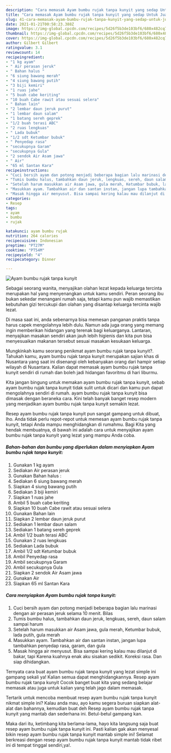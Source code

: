 ```yaml
---
description: "Cara memasak Ayam bumbu rujak tanpa kunyit yang sedap Untuk Jualan"
title: "Cara memasak Ayam bumbu rujak tanpa kunyit yang sedap Untuk Jualan"
slug: 41-cara-memasak-ayam-bumbu-rujak-tanpa-kunyit-yang-sedap-untuk-jualan
date: 2021-01-21T00:58:23.388Z
image: https://img-global.cpcdn.com/recipes/5d26f5b3de103bf6/680x482cq70/ayam-bumbu-rujak-tanpa-kunyit-foto-resep-utama.jpg
thumbnail: https://img-global.cpcdn.com/recipes/5d26f5b3de103bf6/680x482cq70/ayam-bumbu-rujak-tanpa-kunyit-foto-resep-utama.jpg
cover: https://img-global.cpcdn.com/recipes/5d26f5b3de103bf6/680x482cq70/ayam-bumbu-rujak-tanpa-kunyit-foto-resep-utama.jpg
author: Gilbert Gilbert
ratingvalue: 3.1
reviewcount: 14
recipeingredient:
- "1 kg ayam"
- " Air perasan jeruk"
- " Bahan halus "
- "6 siung bawang merah"
- "4 siung bawang putih"
- "3 biji kemiri"
- "1 ruas jahe"
- "5 buah cabe keriting"
- "10 buah Cabe rawit atau sesuai selera"
- " Bahan lain"
- "2 lembar daun jeruk purut"
- "1 lembar daun salam"
- "1 batang sereh geprek"
- "1/2 buah terasi ABC"
- "2 ruas lengkuas"
- " Lada bubuk"
- "1/2 sdt Ketumbar bubuk"
- " Penyedap rasa"
- "secukupnya Garam"
- "secukupnya Gula"
- "2 sendok Air Asam jawa"
- " Air"
- "65 ml Santan Kara"
recipeinstructions:
- "Cuci bersih ayam dan potong menjadi beberapa bagian lalu marinasi dengan air perasan jeruk selama 10 menit. Bilas"
- "Tumis bumbu halus, tambahkan daun jeruk, lengkuas, sereh, daun salam sampai harum"
- "Setelah harum masukkan air Asam jawa, gula merah, Ketumbar bubuk, lada putih, gula merah"
- "Masukkan ayam. Tambahkan air dan santan instan, jangan lupa tambahkan penyedap rasa, garam, dan gula"
- "Masak hingga air menyusut. Bisa sampai kering kalau mau dilanjut di bakar, tapi Karena kuahnya enak aku sisakan sedikit. Koreksi rasa. Dan siap dihidangkan."
categories:
- Resep
tags:
- ayam
- bumbu
- rujak

katakunci: ayam bumbu rujak 
nutrition: 264 calories
recipecuisine: Indonesian
preptime: "PT27M"
cooktime: "PT54M"
recipeyield: "4"
recipecategory: Dinner

---
```



![Ayam bumbu rujak tanpa kunyit](https://img-global.cpcdn.com/recipes/5d26f5b3de103bf6/680x482cq70/ayam-bumbu-rujak-tanpa-kunyit-foto-resep-utama.jpg)

Sebagai seorang wanita, menyajikan olahan lezat kepada keluarga tercinta merupakan hal yang menyenangkan untuk kamu sendiri. Peran seorang ibu bukan sekedar menangani rumah saja, tetapi kamu pun wajib memastikan kebutuhan gizi tercukupi dan olahan yang disantap keluarga tercinta wajib lezat.

Di masa  saat ini, anda sebenarnya bisa memesan panganan praktis tanpa harus capek mengolahnya lebih dulu. Namun ada juga orang yang memang ingin memberikan hidangan yang terenak bagi keluarganya. Lantaran, menyajikan masakan sendiri akan jauh lebih higienis dan kita pun bisa menyesuaikan makanan tersebut sesuai masakan kesukaan keluarga. 



Mungkinkah kamu seorang penikmat ayam bumbu rujak tanpa kunyit?. Tahukah kamu, ayam bumbu rujak tanpa kunyit merupakan sajian khas di Nusantara yang saat ini disenangi oleh kebanyakan orang dari hampir setiap wilayah di Nusantara. Kalian dapat memasak ayam bumbu rujak tanpa kunyit sendiri di rumah dan boleh jadi hidangan favoritmu di hari liburmu.

Kita jangan bingung untuk memakan ayam bumbu rujak tanpa kunyit, sebab ayam bumbu rujak tanpa kunyit tidak sulit untuk dicari dan kamu pun dapat mengolahnya sendiri di rumah. ayam bumbu rujak tanpa kunyit bisa dimasak dengan beraneka cara. Kini telah banyak banget resep modern yang menjadikan ayam bumbu rujak tanpa kunyit semakin lezat.

Resep ayam bumbu rujak tanpa kunyit pun sangat gampang untuk dibuat, lho. Anda tidak perlu repot-repot untuk memesan ayam bumbu rujak tanpa kunyit, tetapi Anda mampu menghidangkan di rumahmu. Bagi Kita yang hendak membuatnya, di bawah ini adalah cara untuk menyajikan ayam bumbu rujak tanpa kunyit yang lezat yang mampu Anda coba.

<!--inarticleads1-->

##### Bahan-bahan dan bumbu yang diperlukan dalam menyiapkan Ayam bumbu rujak tanpa kunyit:

1. Gunakan 1 kg ayam
1. Sediakan  Air perasan jeruk
1. Gunakan  Bahan halus :
1. Sediakan 6 siung bawang merah
1. Siapkan 4 siung bawang putih
1. Sediakan 3 biji kemiri
1. Siapkan 1 ruas jahe
1. Ambil 5 buah cabe keriting
1. Siapkan 10 buah Cabe rawit atau sesuai selera
1. Gunakan  Bahan lain
1. Siapkan 2 lembar daun jeruk purut
1. Sediakan 1 lembar daun salam
1. Sediakan 1 batang sereh geprek
1. Ambil 1/2 buah terasi ABC
1. Gunakan 2 ruas lengkuas
1. Sediakan  Lada bubuk
1. Ambil 1/2 sdt Ketumbar bubuk
1. Ambil  Penyedap rasa
1. Ambil secukupnya Garam
1. Ambil secukupnya Gula
1. Siapkan 2 sendok Air Asam jawa
1. Gunakan  Air
1. Siapkan 65 ml Santan Kara




<!--inarticleads2-->

##### Cara menyiapkan Ayam bumbu rujak tanpa kunyit:

1. Cuci bersih ayam dan potong menjadi beberapa bagian lalu marinasi dengan air perasan jeruk selama 10 menit. Bilas
1. Tumis bumbu halus, tambahkan daun jeruk, lengkuas, sereh, daun salam sampai harum
1. Setelah harum masukkan air Asam jawa, gula merah, Ketumbar bubuk, lada putih, gula merah
1. Masukkan ayam. Tambahkan air dan santan instan, jangan lupa tambahkan penyedap rasa, garam, dan gula
1. Masak hingga air menyusut. Bisa sampai kering kalau mau dilanjut di bakar, tapi Karena kuahnya enak aku sisakan sedikit. Koreksi rasa. Dan siap dihidangkan.




Ternyata cara buat ayam bumbu rujak tanpa kunyit yang lezat simple ini gampang sekali ya! Kalian semua dapat menghidangkannya. Resep ayam bumbu rujak tanpa kunyit Cocok banget buat kita yang sedang belajar memasak atau juga untuk kalian yang telah jago dalam memasak.

Tertarik untuk mencoba membuat resep ayam bumbu rujak tanpa kunyit nikmat simple ini? Kalau anda mau, ayo kamu segera buruan siapkan alat-alat dan bahannya, kemudian buat deh Resep ayam bumbu rujak tanpa kunyit yang mantab dan sederhana ini. Betul-betul gampang kan. 

Maka dari itu, ketimbang kita berlama-lama, hayo kita langsung saja buat resep ayam bumbu rujak tanpa kunyit ini. Pasti kalian gak akan menyesal bikin resep ayam bumbu rujak tanpa kunyit mantab simple ini! Selamat berkreasi dengan resep ayam bumbu rujak tanpa kunyit mantab tidak ribet ini di tempat tinggal sendiri,ya!.

